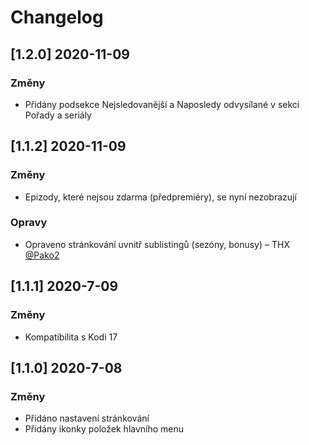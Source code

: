 # Changelog

## [1.2.0] 2020-11-09

### Změny
- Přidány podsekce Nejsledovanější a Naposledy odvysílané v sekci Pořady a seriály

## [1.1.2] 2020-11-09

### Změny
- Epizody, které nejsou zdarma (předpremiéry), se nyní nezobrazují

### Opravy
- Opraveno stránkování uvnitř sublistingů (sezóny, bonusy) – THX [@Pako2](https://github.com/Pako2)

## [1.1.1] 2020-7-09

### Změny
- Kompatibilita s Kodi 17

## [1.1.0] 2020-7-08

### Změny
- Přidáno nastavení stránkování
- Přidány ikonky položek hlavního menu
